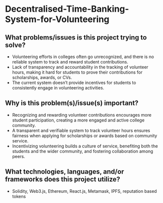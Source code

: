 # Decentralised-Time-Banking-System-for-Volunteering

## What problems/issues is this project trying to solve?
- Volunteering efforts in colleges often go unrecognized, and there is no reliable system to track and reward student contributions.
- Lack of transparency and accountability in the tracking of volunteer hours, making it hard for students to prove their contributions for scholarships, awards, or CVs.
- The current system doesn’t provide incentives for students to consistently engage in volunteering activities.

## Why is this problem(s)/issue(s) important?
- Recognizing and rewarding volunteer contributions encourages more student participation, creating a more engaged and active college community.
- A transparent and verifiable system to track volunteer hours ensures fairness when applying for scholarships or awards based on community service.
- Incentivizing volunteering builds a culture of service, benefiting both the students and the wider community, and fostering collaboration among peers.

## What technologies, languages, and/or frameworks does this project utilize?
- Solidity, Web3.js, Ethereum, React.js, Metamask, IPFS, reputation based tokens

